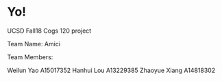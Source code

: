 # Yo!
UCSD Fall18 Cogs 120 project

Team Name: Amici

Team Members:

Weilun Yao A15017352
Hanhui Lou A13229385
Zhaoyue Xiang A14818302


